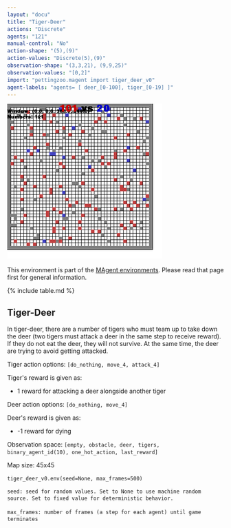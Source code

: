 ```yaml
---
layout: "docu"
title: "Tiger-Deer"
actions: "Discrete"
agents: "121"
manual-control: "No"
action-shape: "(5),(9)"
action-values: "Discrete(5),(9)"
observation-shape: "(3,3,21), (9,9,25)"
observation-values: "[0,2]"
import: "pettingzoo.magent import tiger_deer_v0"
agent-labels: "agents= [ deer_[0-100], tiger_[0-19] ]"
---
```


<div class="floatright" markdown="1">

![](magent_tiger_deer.gif)

This environment is part of the [MAgent environments](../magent). Please read that page first for general information.

{% include table.md %}

</div>

## Tiger-Deer


In tiger-deer, there are a number of tigers who must team up to take down the deer (two tigers must attack a deer in the same step to receive reward). If they do not eat the deer, they will not survive. At the same time, the deer are trying to avoid getting attacked.  

Tiger action options: `[do_nothing, move_4, attack_4]`

Tiger's reward is given as:

* 1 reward for attacking a deer alongside another tiger

Deer action options: `[do_nothing, move_4]`

Deer's reward is given as:

* -1 reward for dying

Observation space: `[empty, obstacle, deer, tigers, binary_agent_id(10), one_hot_action, last_reward]`

Map size: 45x45

```
tiger_deer_v0.env(seed=None, max_frames=500)
```

```
seed: seed for random values. Set to None to use machine random source. Set to fixed value for deterministic behavior.

max_frames: number of frames (a step for each agent) until game terminates
```
